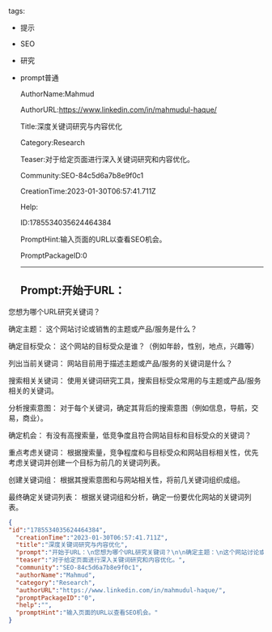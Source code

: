   tags: 
- 提示
- SEO
- 研究
- prompt普通

  AuthorName:Mahmud

  AuthorURL:https://www.linkedin.com/in/mahmudul-haque/

  Title:深度关键词研究与内容优化

  Category:Research

  Teaser:对于给定页面进行深入关键词研究和内容优化。

  Community:SEO-84c5d6a7b8e9f0c1

  CreationTime:2023-01-30T06:57:41.711Z

  Help:

  ID:1785534035624464384

  PromptHint:输入页面的URL以查看SEO机会。

  PromptPackageID:0

  ---

  ## Prompt:开始于URL：
您想为哪个URL研究关键词？

确定主题：
这个网站讨论或销售的主题或产品/服务是什么？

确定目标受众：
这个网站的目标受众是谁？（例如年龄，性别，地点，兴趣等）

列出当前关键词：
网站目前用于描述主题或产品/服务的关键词是什么？

搜索相关关键词：
使用关键词研究工具，搜索目标受众常用的与主题或产品/服务相关的关键词。

分析搜索意图：
对于每个关键词，确定其背后的搜索意图（例如信息，导航，交易，商业）。

确定机会：
有没有高搜索量，低竞争度且符合网站目标和目标受众的关键词？

重点考虑关键词：
根据搜索量，竞争程度和与目标受众和网站目标相关性，优先考虑关键词并创建一个目标为前几的关键词列表。

创建关键词组：
根据其搜索意图和与网站相关性，将前几关键词组织成组。

最终确定关键词列表：
根据关键词组和分析，确定一份要优化网站的关键词列表。

  ```json
  {
  "id":"1785534035624464384",
    "creationTime":"2023-01-30T06:57:41.711Z",
    "title":"深度关键词研究与内容优化",
    "prompt":"开始于URL：\n您想为哪个URL研究关键词？\n\n确定主题：\n这个网站讨论或销售的主题或产品/服务是什么？\n\n确定目标受众：\n这个网站的目标受众是谁？（例如年龄，性别，地点，兴趣等）\n\n列出当前关键词：\n网站目前用于描述主题或产品/服务的关键词是什么？\n\n搜索相关关键词：\n使用关键词研究工具，搜索目标受众常用的与主题或产品/服务相关的关键词。\n\n分析搜索意图：\n对于每个关键词，确定其背后的搜索意图（例如信息，导航，交易，商业）。\n\n确定机会：\n有没有高搜索量，低竞争度且符合网站目标和目标受众的关键词？\n\n重点考虑关键词：\n根据搜索量，竞争程度和与目标受众和网站目标相关性，优先考虑关键词并创建一个目标为前几的关键词列表。\n\n创建关键词组：\n根据其搜索意图和与网站相关性，将前几关键词组织成组。\n\n最终确定关键词列表：\n根据关键词组和分析，确定一份要优化网站的关键词列表。",
    "teaser":"对于给定页面进行深入关键词研究和内容优化。",
    "community":"SEO-84c5d6a7b8e9f0c1",
    "authorName":"Mahmud",
    "category":"Research",
    "authorURL":"https://www.linkedin.com/in/mahmudul-haque/",
    "promptPackageID":"0",
    "help":"",
    "promptHint":"输入页面的URL以查看SEO机会。"
  }
  ```
